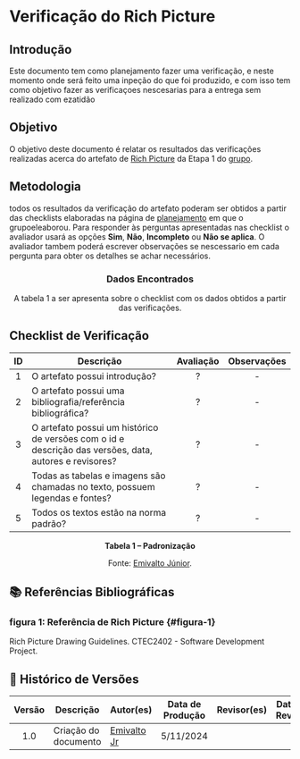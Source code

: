# Verificação do Rich Picture



## Introdução

Este documento tem como planejamento fazer uma verificação, e neste momento onde será feito uma inpeção do que foi produzido, e com isso tem como objetivo fazer as verificaçoes nescesarias para a entrega sem realizado com ezatidão



## Objetivo

O objetivo deste documento é relatar os resultados das verificações realizadas acerca do artefato de [Rich Picture](https://requisitos-de-software.github.io/2024.2-MeuSUSDigital/pre-rastreabilidade/rich-picture/) da Etapa 1 do [grupo](https://requisitos-de-software.github.io/2024.2-MeuSUSDigital/).



## Metodologia

todos os resultados da verificação do artefato poderam ser obtidos a partir das checklists elaboradas na página de [planejamento](https://requisitos-de-software.github.io/2024.2-MeuSUSDigital/planejamento/cronograma-planejamento/) em que o grupoeleaborou. Para responder às perguntas apresentadas nas checklist o avaliador usará as opções **Sim**, **Não**, **Incompleto** ou **Não se aplica**. O avaliador tambem poderá escrever observações se nescessario em cada pergunta para obter os detalhes se achar necessários.



<center>

### Dados Encontrados

A tabela 1 a ser apresenta sobre o checklist com os dados obtidos a partir das verificações. 

</center>



## Checklist de Verificação

|    ID    |                     Descrição                     | Avaliação  |            Observações             |
| :------: | ------------------------------------------------- | :--------: | :--------------------------------: |
|    1     | O artefato possui introdução?                                                 |    ?    |             -             |
|    2     | O artefato possui uma bibliografia/referência bibliográfica?                  |    ?    |             -             |
|    3     | O artefato possui um histórico de versões com o id e descrição das versões, data, autores e revisores? |  ?  |  -   |
|    4     | Todas as tabelas e imagens são chamadas no texto, possuem legendas e fontes?  |    ?    |             -             |
|    5     | Todos os textos estão na norma padrão?                                        |    ?    |             -      

<div align="center">
    <p><strong>Tabela 1 – Padronização</strong></p>
    <p>Fonte: <a href="https://github.com/EmivaltoJrr">Emivalto Júnior</a>.</p>
</div>



## 📚 Referências Bibliográficas

### figura 1: Referência de Rich Picture {#figura-1}


Rich Picture Drawing Guidelines. CTEC2402 - Software Development Project.

## 📑 Histórico de Versões

| Versão | Descrição | Autor(es) | Data de Produção | Revisor(es) | Data de Revisão | 
| :----: | --------- | --------- | :--------------: | ----------- | :-------------: |
|  1.0   | Criação do documento | [Emivalto Jr](https://github.com/EmivaltoJrr) | 5/11/2024 |  |  |
